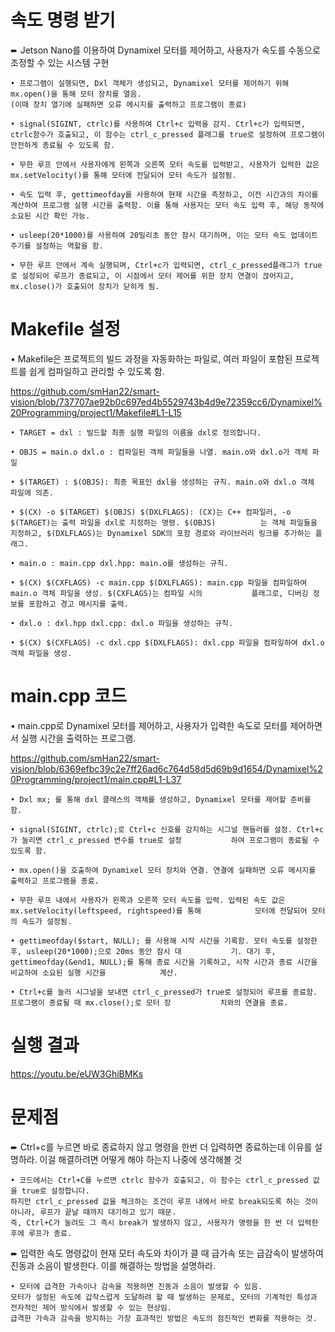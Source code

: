# 속도 명령 받기

➨ Jetson Nano를 이용하여 Dynamixel 모터를 제어하고, 사용자가 속도를 수동으로 조정할 수 있는 시스템 구현
```
• 프로그램이 실행되면, Dxl 객체가 생성되고, Dynamixel 모터를 제어하기 위해 mx.open()을 통해 모터 장치를 열음.
(이때 장치 열기에 실패하면 오류 메시지를 출력하고 프로그램이 종료)

• signal(SIGINT, ctrlc)를 사용하여 Ctrl+c 입력을 감지. Ctrl+c가 입력되면, ctrlc함수가 호출되고, 이 함수는 ctrl_c_pressed 플래그를 true로 설정하여 프로그램이 안전하게 종료될 수 있도록 함.

• 무한 루프 안에서 사용자에게 왼쪽과 오른쪽 모터 속도를 입력받고, 사용자가 입력한 값은 mx.setVelocity()를 통해 모터에 전달되어 모터 속도가 설정됨.

• 속도 입력 후, gettimeofday를 사용하여 현재 시간을 측정하고, 이전 시간과의 차이를 계산하여 프로그램 실행 시간을 출력함. 이를 통해 사용자는 모터 속도 입력 후, 해당 동작에 소요된 시간 확인 가능.

• usleep(20*1000)를 사용하여 20밀리초 동안 잠시 대기하며, 이는 모터 속도 업데이트 주기를 설정하는 역할을 함.

• 무한 루프 안에서 계속 실행되며, Ctrl+c가 입력되면, ctrl_c_pressed플래그가 true로 설정되어 루프가 종료되고, 이 시점에서 모터 제어를 위한 장치 연결이 끊어지고, mx.close()가 호출되어 장치가 닫히게 됨.
```
# Makefile 설정

• Makefile은 프로젝트의 빌드 과정을 자동화하는 파일로, 여러 파일이 포함된 프로젝트를 쉽게 컴파일하고 관리할 수 있도록 함.

https://github.com/smHan22/smart-vision/blob/737707ae92b0c697ed4b5529743b4d9e72359cc6/Dynamixel%20Programming/project1/Makefile#L1-L15
```
• TARGET = dxl : 빌드할 최종 실행 파일의 이름을 dxl로 정의합니다.
        
• OBJS = main.o dxl.o : 컴파일된 객체 파일들을 나열. main.o와 dxl.o가 객체 파일
        
• $(TARGET) : $(OBJS): 최종 목표인 dxl을 생성하는 규칙. main.o와 dxl.o 객체 파일에 의존.
        
• $(CX) -o $(TARGET) $(OBJS) $(DXLFLAGS): (CX)는 C++ 컴파일러, -o $(TARGET)는 출력 파일을 dxl로 지정하는 명령. $(OBJS)          는 객체 파일들을 지정하고, $(DXLFLAGS)는 Dynamixel SDK의 포함 경로와 라이브러리 링크를 추가하는 플래그.

• main.o : main.cpp dxl.hpp: main.o를 생성하는 규칙. 

• $(CX) $(CXFLAGS) -c main.cpp $(DXLFLAGS): main.cpp 파일을 컴파일하여 main.o 객체 파일을 생성. $(CXFLAGS)는 컴파일 시의           플래그로, 디버깅 정보를 포함하고 경고 메시지를 출력.

• dxl.o : dxl.hpp dxl.cpp: dxl.o 파일을 생성하는 규칙.

• $(CX) $(CXFLAGS) -c dxl.cpp $(DXLFLAGS): dxl.cpp 파일을 컴파일하여 dxl.o 객체 파일을 생성.
```
# main.cpp 코드

• main.cpp로 Dynamixel 모터를 제어하고, 사용자가 입력한 속도로 모터를 제어하면서 실행 시간을 출력하는 프로그램.

https://github.com/smHan22/smart-vision/blob/6369efbc39c2e7ff26ad6c764d58d5d69b9d1654/Dynamixel%20Programming/project1/main.cpp#L1-L37
```
• Dxl mx; 를 통해 dxl 클래스의 객체를 생성하고, Dynamixel 모터를 제어할 준비를 함.

• signal(SIGINT, ctrlc);로 Ctrl+c 신호를 감지하는 시그널 핸들러를 설정. Ctrl+c가 눌리면 ctrl_c_pressed 변수를 true로 설정           하여 프로그램이 종료될 수 있도록 함.
        
• mx.open()을 호출하여 Dynamixel 모터 장치와 연결. 연결에 실패하면 오류 메시지를 출력하고 프로그램을 종료.

• 무한 루프 내에서 사용자가 왼쪽과 오른쪽 모터 속도를 입력. 입력된 속도 값은 mx.setVelocity(leftspeed, rightspeed)를 통해            모터에 전달되어 모터의 속도가 설정됨.

• gettimeofday($start, NULL); 를 사용해 시작 시간을 기록함. 모터 속도를 설정한 후, usleep(20*1000);으로 20ms 동안 잠시 대           기. 대기 후, gettimeofday(&end1, NULL);를 통해 종료 시간을 기록하고, 시작 시간과 종료 시간을 비교하여 소요된 실행 시간을            계산.

• Ctrl+c를 눌러 시그널을 보내면 ctrl_c_pressed가 true로 설정되어 루프를 종료함. 프로그램이 종료될 때 mx.close();로 모터 장           치와의 연결을 종료.
```
# 실행 결과

https://youtu.be/eUW3GhiBMKs

# 문제점

➨ Ctrl+c를 누르면 바로 종료하지 않고 명령을 한번 더 입력하면 종료하는데 이유를 설명하라. 이걸 해결하려면 어떻게 해야 하는지 나중에 생각해볼 것
```
• 코드에서는 Ctrl+C를 누르면 ctrlc 함수가 호출되고, 이 함수는 ctrl_c_pressed 값을 true로 설정합니다.
하지만 ctrl_c_pressed 값을 체크하는 조건이 루프 내에서 바로 break되도록 하는 것이 아니라, 루프가 끝날 때까지 대기하고 있기 때문.
즉, Ctrl+C가 눌려도 그 즉시 break가 발생하지 않고, 사용자가 명령을 한 번 더 입력한 후에 루프가 종료.
```
➨ 입력한 속도 명령값이 현재 모터 속도와 차이가 클 때 급가속 또는 급감속이 발생하여 진동과 소음이 발생한다. 이를 해결하는 방법을 설명하라.
```
• 모터에 급격한 가속이나 감속을 적용하면 진동과 소음이 발생할 수 있음.
모터가 설정된 속도에 갑작스럽게 도달하려 할 때 발생하는 문제로, 모터의 기계적인 특성과 전자적인 제어 방식에서 발생할 수 있는 현상임.
급격한 가속과 감속을 방지하는 가장 효과적인 방법은 속도의 점진적인 변화를 적용하는 것.
```
